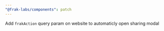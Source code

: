 ```yaml
---
"@frak-labs/components": patch
---
```


Add `frakAction` query param on website to automaticly open sharing modal
